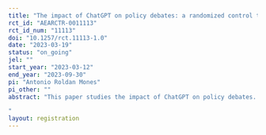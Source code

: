 ```yaml
---
title: "The impact of ChatGPT on policy debates: a randomized control trial"
rct_id: "AEARCTR-0011113"
rct_id_num: "11113"
doi: "10.1257/rct.11113-1.0"
date: "2023-03-19"
status: "on_going"
jel: ""
start_year: "2023-03-12"
end_year: "2023-09-30"
pi: "Antonio Roldan Mones"
pi_other: ""
abstract: "This paper studies the impact of ChatGPT on policy debates. I am planning to run a randomized control trial in a real debating competition involving 120 undegraduate students from Esade Business School. About half of the students - the treatment group - will be randomly assigned a short training of ChatGPT and will be allowed to use it as support throughout three rounds of one-to-one debates. The other half of students, the control group, will only be allowed to use conventional internet access to prepare the debates. I will be testing (a) whether the chat improves debating skills of participants; (b) whether it contributes to reduce inequality in debating skills; (c) whether it favors evidence-based policy positions and (d) whether it contributes to changing beliefs of debate participants. 
"
layout: registration
---
```


